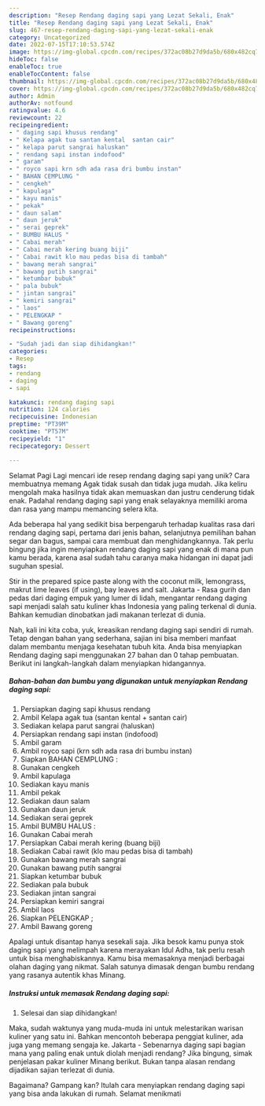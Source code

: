 ```yaml
---
description: "Resep Rendang daging sapi yang Lezat Sekali, Enak"
title: "Resep Rendang daging sapi yang Lezat Sekali, Enak"
slug: 467-resep-rendang-daging-sapi-yang-lezat-sekali-enak
category: Uncategorized
date: 2022-07-15T17:10:53.574Z
image: https://img-global.cpcdn.com/recipes/372ac08b27d9da5b/680x482cq70/rendang-daging-sapi-foto-resep-utama.jpg
hideToc: false
enableToc: true
enableTocContent: false
thumbnail: https://img-global.cpcdn.com/recipes/372ac08b27d9da5b/680x482cq70/rendang-daging-sapi-foto-resep-utama.jpg
cover: https://img-global.cpcdn.com/recipes/372ac08b27d9da5b/680x482cq70/rendang-daging-sapi-foto-resep-utama.jpg
author: Admin
authorAv: notfound
ratingvalue: 4.6
reviewcount: 22
recipeingredient:
- " daging sapi khusus rendang"
- " Kelapa agak tua santan kental  santan cair"
- " kelapa parut sangrai haluskan"
- " rendang sapi instan indofood"
- " garam"
- " royco sapi krn sdh ada rasa dri bumbu instan"
- " BAHAN CEMPLUNG "
- " cengkeh"
- " kapulaga"
- " kayu manis"
- " pekak"
- " daun salam"
- " daun jeruk"
- " serai geprek"
- " BUMBU HALUS "
- " Cabai merah"
- " Cabai merah kering buang biji"
- " Cabai rawit klo mau pedas bisa di tambah"
- " bawang merah sangrai"
- " bawang putih sangrai"
- " ketumbar bubuk"
- " pala bubuk"
- " jintan sangrai"
- " kemiri sangrai"
- " laos"
- " PELENGKAP "
- " Bawang goreng"
recipeinstructions:

- "Sudah jadi dan siap dihidangkan!"
categories:
- Resep
tags:
- rendang
- daging
- sapi

katakunci: rendang daging sapi 
nutrition: 124 calories
recipecuisine: Indonesian
preptime: "PT39M"
cooktime: "PT57M"
recipeyield: "1"
recipecategory: Dessert

---
```



Selamat Pagi Lagi mencari ide resep rendang daging sapi yang unik? Cara membuatnya memang Agak tidak susah dan tidak juga mudah. Jika keliru mengolah maka hasilnya tidak akan memuaskan dan justru cenderung tidak enak. Padahal rendang daging sapi yang enak selayaknya memiliki aroma dan rasa yang mampu memancing selera kita.


Ada beberapa hal yang sedikit bisa berpengaruh terhadap kualitas rasa dari rendang daging sapi, pertama dari jenis bahan, selanjutnya pemilihan bahan segar dan bagus, sampai cara membuat dan menghidangkannya. Tak perlu bingung jika ingin menyiapkan rendang daging sapi yang enak di mana pun kamu berada, karena asal sudah tahu caranya maka hidangan ini dapat jadi suguhan spesial.

Stir in the prepared spice paste along with the coconut milk, lemongrass, makrut lime leaves (if using), bay leaves and salt. Jakarta - Rasa gurih dan pedas dari daging empuk yang lumer di lidah, mengantar rendang daging sapi menjadi salah satu kuliner khas Indonesia yang paling terkenal di dunia. Bahkan kemudian dinobatkan jadi makanan terlezat di dunia.


Nah, kali ini kita coba, yuk, kreasikan rendang daging sapi sendiri di rumah. Tetap dengan bahan yang sederhana, sajian ini bisa memberi manfaat dalam membantu menjaga kesehatan tubuh kita. Anda bisa menyiapkan Rendang daging sapi menggunakan 27 bahan dan 0 tahap pembuatan. Berikut ini langkah-langkah dalam menyiapkan hidangannya.

<!--inarticleads1-->

##### Bahan-bahan dan bumbu yang digunakan untuk menyiapkan Rendang daging sapi:

1. Persiapkan  daging sapi khusus rendang
1. Ambil  Kelapa agak tua (santan kental + santan cair)
1. Sediakan  kelapa parut sangrai (haluskan)
1. Persiapkan  rendang sapi instan (indofood)
1. Ambil  garam
1. Ambil  royco sapi (krn sdh ada rasa dri bumbu instan)
1. Siapkan  BAHAN CEMPLUNG :
1. Gunakan  cengkeh
1. Ambil  kapulaga
1. Sediakan  kayu manis
1. Ambil  pekak
1. Sediakan  daun salam
1. Gunakan  daun jeruk
1. Sediakan  serai geprek
1. Ambil  BUMBU HALUS :
1. Gunakan  Cabai merah
1. Persiapkan  Cabai merah kering (buang biji)
1. Sediakan  Cabai rawit (klo mau pedas bisa di tambah)
1. Gunakan  bawang merah sangrai
1. Gunakan  bawang putih sangrai
1. Siapkan  ketumbar bubuk
1. Sediakan  pala bubuk
1. Sediakan  jintan sangrai
1. Persiapkan  kemiri sangrai
1. Ambil  laos
1. Siapkan  PELENGKAP ;
1. Ambil  Bawang goreng


Apalagi untuk disantap hanya sesekali saja. Jika besok kamu punya stok daging sapi yang melimpah karena merayakan Idul Adha, tak perlu resah untuk bisa menghabiskannya. Kamu bisa memasaknya menjadi berbagai olahan daging yang nikmat. Salah satunya dimasak dengan bumbu rendang yang rasanya autentik khas Minang. 

<!--inarticleads2-->

##### Instruksi untuk memasak Rendang daging sapi:


1. Selesai dan siap dihidangkan!

Maka, sudah waktunya yang muda-muda ini untuk melestarikan warisan kuliner yang satu ini. Bahkan mencontoh beberapa penggiat kuliner, ada juga yang memang sengaja ke. Jakarta - Sebenarnya daging sapi bagian mana yang paling enak untuk diolah menjadi rendang? Jika bingung, simak penjelasan pakar kuliner Minang berikut. Bukan tanpa alasan rendang dijadikan sajian terlezat di dunia. 

Bagaimana? Gampang kan? Itulah cara menyiapkan rendang daging sapi yang bisa anda lakukan di rumah. Selamat menikmati
